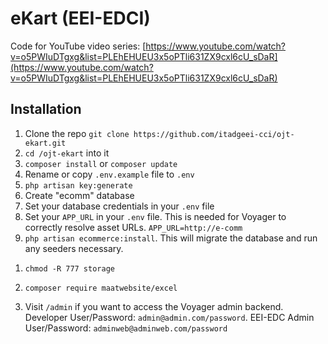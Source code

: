 <!-- ![Laravel Ecommerce Example](https://user-images.githubusercontent.com/4316355/36414878-d41987b2-15f1-11e8-9f2c-6c3a68e4a14b.gif) -->

# eKart (EEI-EDCI)

Code for YouTube video series: [https://www.youtube.com/watch?v=o5PWIuDTgxg&list=PLEhEHUEU3x5oPTli631ZX9cxl6cU_sDaR](https://www.youtube.com/watch?v=o5PWIuDTgxg&list=PLEhEHUEU3x5oPTli631ZX9cxl6cU_sDaR)

<!-- Website Demo: [https://laravelecommerceexample.ca](https://laravelecommerceexample.ca). The demo has limited permissions. Install locally for full access. -->

## Installation

1. Clone the repo `git clone https://github.com/itadgeei-cci/ojt-ekart.git`
1. `cd /ojt-ekart` into it 
1. `composer install` or `composer update`
1. Rename or copy `.env.example` file to `.env`
1. `php artisan key:generate`
1. Create "ecomm" database
1. Set your database credentials in your `.env` file
1. Set your `APP_URL` in your `.env` file. This is needed for Voyager to correctly resolve asset URLs. `APP_URL=http://e-comm`
1. `php artisan ecommerce:install`. This will migrate the database and run any seeders necessary. 
<!-- See [this episode](https://www.youtube.com/watch?v=L3EbWJmmyjo&index=18&list=PLEhEHUEU3x5oPTli631ZX9cxl6cU_sDaR). -->
1. `chmod -R 777 storage`
1. `composer require maatwebsite/excel`

1. Visit `/admin` if you want to access the Voyager admin backend. 
Developer       User/Password: `admin@admin.com/password`. 
EEI-EDC Admin   User/Password: `adminweb@adminweb.com/password`
